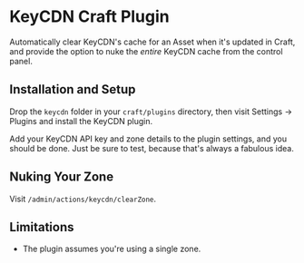 # KeyCDN Craft Plugin

Automatically clear KeyCDN's cache for an Asset when it's updated in Craft, and provide the option to nuke the _entire_ KeyCDN cache from the control panel.

## Installation and Setup

Drop the `keycdn` folder in your `craft/plugins` directory, then visit Settings → Plugins and install the KeyCDN plugin.

Add your KeyCDN API key and zone details to the plugin settings, and you should be done. Just be sure to test, because that's always a fabulous idea.

## Nuking Your Zone

Visit `/admin/actions/keycdn/clearZone`.

## Limitations

- The plugin assumes you're using a single zone.